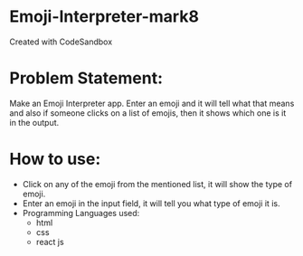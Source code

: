 # Emoji-Interpreter-mark8
Created with CodeSandbox

# Problem Statement:
Make an Emoji Interpreter app. Enter an emoji and it will tell what that means and also if someone clicks on a list of emojis, then it shows which one is it in the output.

# How to use:
- Click on any of the emoji from the mentioned list, it will show the type of emoji.
- Enter an emoji in the input field, it will tell you what type of emoji it is.
- Programming Languages used:
  - html
  - css
  - react js
